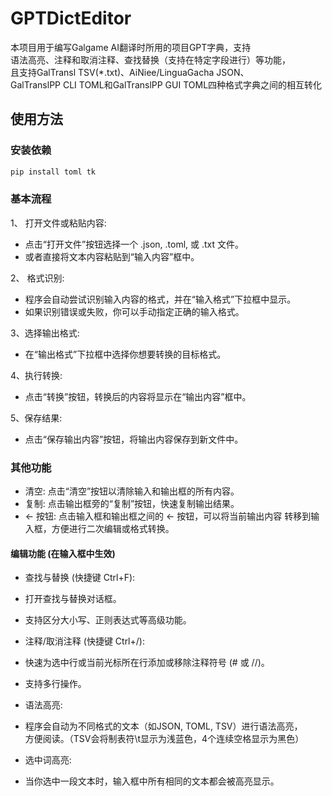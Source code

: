 # GPTDictEditor

本项目用于编写Galgame AI翻译时所用的项目GPT字典，支持  
语法高亮、注释和取消注释、查找替换（支持在特定字段进行）等功能，  
且支持GalTransl TSV(*.txt)、AiNiee/LinguaGacha JSON、  
GalTranslPP CLI TOML和GalTranslPP GUI TOML四种格式字典之间的相互转化

## 使用方法

### 安装依赖

```cmd
pip install toml tk
```

### 基本流程

1、 打开文件或粘贴内容:

- 点击“打开文件”按钮选择一个 .json, .toml, 或 .txt 文件。
- 或者直接将文本内容粘贴到“输入内容”框中。

2、 格式识别:

- 程序会自动尝试识别输入内容的格式，并在“输入格式”下拉框中显示。
- 如果识别错误或失败，你可以手动指定正确的输入格式。

3、选择输出格式:

- 在“输出格式”下拉框中选择你想要转换的目标格式。

4、执行转换:

- 点击“转换”按钮，转换后的内容将显示在“输出内容”框中。

5、保存结果:

- 点击“保存输出内容”按钮，将输出内容保存到新文件中。

### 其他功能

- 清空: 点击“清空”按钮以清除输入和输出框的所有内容。
- 复制: 点击输出框旁的“复制”按钮，快速复制输出结果。
- ← 按钮: 点击输入框和输出框之间的 ← 按钮，可以将当前输出内容
转移到输入框，方便进行二次编辑或格式转换。

#### 编辑功能 (在输入框中生效)

- 查找与替换 (快捷键 Ctrl+F):
- 打开查找与替换对话框。
- 支持区分大小写、正则表达式等高级功能。

- 注释/取消注释 (快捷键 Ctrl+/):
- 快速为选中行或当前光标所在行添加或移除注释符号 (# 或 //)。
- 支持多行操作。

- 语法高亮:
- 程序会自动为不同格式的文本（如JSON, TOML, TSV）进行语法高亮，  
方便阅读。（TSV会将制表符\t显示为浅蓝色，4个连续空格显示为黑色）

- 选中词高亮:
- 当你选中一段文本时，输入框中所有相同的文本都会被高亮显示。
